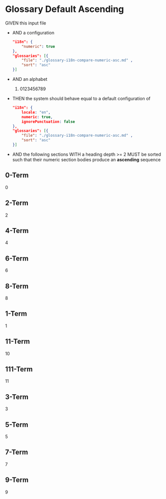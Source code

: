 # Glossary Default Ascending

GIVEN this input file

- AND a configuration

    ```json
    "i18n": {
        "numeric": true
    },
    "glossaries": [{
        "file": "./glossary-i18n-compare-numeric-asc.md" ,
        "sort": "asc"
    }]
    ```

- AND an alphabet
  1. 0123456789

- THEN the system should behave equal to a default configuration of

    ```json
    "i18n": {
        locale: "en",
        numeric: true,
        ignorePunctuation: false
    },
    "glossaries": [{
        "file": "./glossary-i18n-compare-numeric-asc.md" ,
        "sort": "asc"
    }]
    ```

- AND the following sections WITH a heading depth >= 2 MUST be sorted such that their numeric section bodies produce an **ascending** sequence


## 0-Term

0

## 2-Term

2

## 4-Term

4

## 6-Term

6

## 8-Term

8

## 1-Term

1

## 11-Term

10

## 111-Term

11

## 3-Term

3

## 5-Term

5

## 7-Term

7

## 9-Term

9
